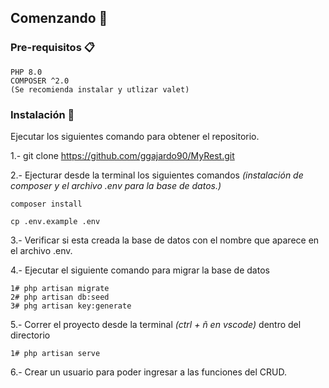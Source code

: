## Comenzando 🚀

### Pre-requisitos 📋

```
PHP 8.0
COMPOSER ^2.0
(Se recomienda instalar y utlizar valet)
```

### Instalación 🔧

Ejecutar los siguientes comando para obtener el repositorio.

1.- git clone https://github.com/ggajardo90/MyRest.git

2.- Ejecturar desde la terminal los siguientes comandos
_(instalación de composer y el archivo .env para la base de datos.)_

```
composer install

cp .env.example .env
```
3.- Verificar si esta creada la base de datos con el nombre que aparece en el archivo .env.

4.- Ejecutar el siguiente comando para migrar la base de datos
```
1# php artisan migrate  
2# php artisan db:seed
3# phg artisan key:generate
```
5.- Correr el proyecto desde la terminal _(ctrl + ñ en vscode)_ dentro del directorio
```
1# php artisan serve
```
6.- Crear un usuario para poder ingresar a las funciones del CRUD.

